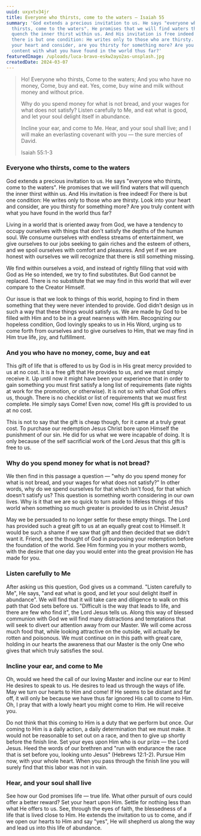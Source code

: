 ```yaml
---
uuid: uxyxtv34jr
title: Everyone who thirsts, come to the waters — Isaiah 55
summary: 'God extends a precious invitation to us. He says "everyone who
  thirsts, come to the waters". He promises that we will find waters that will
  quench the inner thirst within us. And His invitation is free indeed! For
  there is but one condition: He writes only to those who are thirsty. Look into
  your heart and consider, are you thirsty for something more? Are you truly
  content with what you have found in the world thus far?'
featuredImage: /uploads/luca-bravo-eskw2ayo2as-unsplash.jpg
createdDate: 2024-03-07
---
```

> Ho! Everyone who thirsts, Come to the waters; And you who have no money, Come, buy and eat. Yes, come, buy wine and milk without money and without price.
>
> Why do you spend money for what is not bread, and your wages for what does not satisfy? Listen carefully to Me, and eat what is good, and let your soul delight itself in abundance.
>
> Incline your ear, and come to Me. Hear, and your soul shall live; and I will make an everlasting covenant with you — the sure mercies of David.
>
> Isaiah 55:1-3

### Everyone who thirsts, come to the waters

God extends a precious invitation to us. He says "everyone who thirsts, come to the waters". He promises that we will find waters that will quench the inner thirst within us. And His invitation is free indeed! For there is but one condition: He writes only to those who are thirsty. Look into your heart and consider, are you thirsty for something more? Are you truly content with what you have found in the world thus far?

Living in a world that is oriented away from God, we have a tendency to occupy ourselves with things that don’t satisfy the depths of the human soul. We consume ourselves with endless streams of entertainment, we give ourselves to our jobs seeking to gain riches and the esteem of others, and we spoil ourselves with comfort and pleasures. And yet if we are honest with ourselves we will recognize that there is still something missing.

We find within ourselves a void, and instead of rightly filling that void with God as He so intended, we try to find substitutes. But God cannot be replaced. There is no substitute that we may find in this world that will ever compare to the Creator Himself.

Our issue is that we look to things of this world, hoping to find in them something that they were never intended to provide. God didn’t design us in such a way that these things would satisfy us. We are made by God to be filled with Him and to be in a great nearness with Him. Recognizing our hopeless condition, God lovingly speaks to us in His Word, urging us to come forth from ourselves and to give ourselves to Him, that we may find in Him true life, joy, and fulfillment.

### And you who have no money, come, buy and eat

This gift of life that is offered to us by God is in His great mercy provided to us at no cost. It is a free gift that He provides to us, and we must simply receive it. Up until now it might have been your experience that in order to gain something you must first satisfy a long list of requirements (late nights at work for the promotion, or otherwise). It is not so with what God offers us, though. There is no checklist or list of requirements that we must first complete. He simply says Come! Even now, come! His gift is provided to us at no cost.

This is not to say that the gift is cheap though, for it came at a truly great cost. To purchase our redemption Jesus Christ bore upon Himself the punishment of our sin. He did for us what we were incapable of doing. It is only because of the self sacrificial work of the Lord Jesus that this gift is free to us.

### Why do you spend money for what is not bread?

We then find in this passage a question — "why do you spend money for what is not bread, and your wages for what does not satisfy?" In other words, why do we spend ourselves for that which isn't food, for that which doesn't satisfy us? This question is something worth considering in our own lives. Why is it that we are so quick to turn aside to lifeless things of this world when something so much greater is provided to us in Christ Jesus?

May we be persuaded to no longer settle for these empty things. The Lord has provided such a great gift to us at an equally great cost to Himself. It would be such a shame if we saw that gift and then decided that we didn't want it. Friend, see the thought of God in purposing your redemption before the foundation of the world. See Him forming you in your mothers womb, with the desire that one day you would enter into the great provision He has made for you.

### Listen carefully to Me

After asking us this question, God gives us a command. "Listen carefully to Me", He says, "and eat what is good, and let your soul delight itself in abundance". We will find that it will take care and diligence to walk on this path that God sets before us. "Difficult is the way that leads to life, and there are few who find it", the Lord Jesus tells us. Along this way of blessed communion with God we will find many distractions and temptations that will seek to divert our attention away from our Master. We will come across much food that, while looking attractive on the outside, will actually be rotten and poisonous. We must continue on in this path with great care, holding in our hearts the awareness that our Master is the only One who gives that which truly satisfies the soul.

### Incline your ear, and come to Me

Oh, would we heed the call of our loving Master and incline our ear to Him! He desires to speak to us. He desires to lead us through the ways of life. May we turn our hearts to Him and come! If He seems to be distant and far off, it will only be because we have thus far ignored His call to come to Him. Oh, I pray that with a lowly heart you might come to Him. He will receive you.

Do not think that this coming to Him is a duty that we perform but once. Our coming to Him is a daily action, a daily determination that we must make. It would not be reasonable to set out on a race, and then to give up shortly before the finish line. Set your eyes upon Him who is our prize — the Lord Jesus. Heed the words of our brethren and "run with endurance the race that is set before you, looking unto Jesus" (Hebrews 12:1-2). Pursue Him now, with your whole heart. When you pass through the finish line you will surely find that this labor was not in vain.

### Hear, and your soul shall live

See how our God promises life — true life. What other pursuit of ours could offer a better reward? Set your heart upon Him. Settle for nothing less than what He offers to us. See, through the eyes of faith, the blessedness of a life that is lived close to Him. He extends the invitation to us to come, and if we open our hearts to Him and say "yes", He will shepherd us along the way and lead us into this life of abundance.
